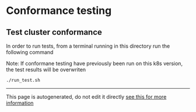# Conformance testing

## Test cluster conformance
In order to run tests, from a terminal running in this directory run the following command

Note: If conformane testing have previously been run on this k8s version, the test results will be overwriten
```bash
./run_test.sh
```








---
This page is autogenerated, do not edit it directly [see this for more information](https://homelab.anderstb.dk/info/docs/)
